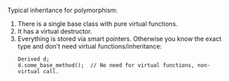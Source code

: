 Typical inheritance for polymorphism:

1. There is a single base class with pure virtual functions.
2. It has a virtual destructor.
3. Everything is stored via smart pointers.
   Otherwise you know the exact type and don't need virtual functions/inheritance:
   ```
   Derived d;
   d.some_base_method();  // No need for virtual functions, non-virtual call.
   ```
